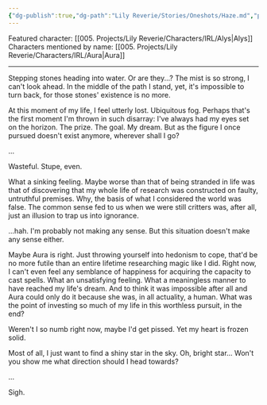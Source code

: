 ```yaml
---
{"dg-publish":true,"dg-path":"Lily Reverie/Stories/Oneshots/Haze.md","permalink":"/lily-reverie/stories/oneshots/haze/","created":"2024-01-20T03:02:34.645-03:00","updated":"2024-01-20T04:28:36.578-03:00"}
---
```


Featured character: [[005. Projects/Lily Reverie/Characters/IRL/Alys\|Alys]]
Characters mentioned by name: [[005. Projects/Lily Reverie/Characters/IRL/Aura\|Aura]]

---

Stepping stones heading into water. Or are they...? The mist is so strong, I can't look ahead. In the middle of the path I stand, yet, it's impossible to turn back, for those stones' existence is no more.

At this moment of my life, I feel utterly lost. Ubiquitous fog. Perhaps that's the first moment I'm thrown in such disarray: I've always had my eyes set on the horizon. The prize. The goal. My dream. But as the figure I once pursued doesn't exist anymore, wherever shall I go?

...

Wasteful. Stupe, even.

What a sinking feeling. Maybe worse than that of being stranded in life was that of discovering that my whole life of research was constructed on faulty, untruthful premises. Why, the basis of what I considered the world was false. The common sense fed to us when we were still critters was, after all, just an illusion to trap us into ignorance.

...hah. I'm probably not making any sense. But this situation doesn't make any sense either.

Maybe Aura is right. Just throwing yourself into hedonism to cope, that'd be no more futile than an entire lifetime researching magic like I did. Right now, I can't even feel any semblance of happiness for acquiring the capacity to cast spells. What an unsatisfying feeling. What a meaningless manner to have reached my life's dream. And to think it was impossible after all and Aura could only do it because she was, in all actuality, a human. What was the point of investing so much of my life in this worthless pursuit, in the end?

Weren't I so numb right now, maybe I'd get pissed. Yet my heart is frozen solid.

Most of all, I just want to find a shiny star in the sky. Oh, bright star... Won't you show me what direction should I head towards?

...

Sigh.